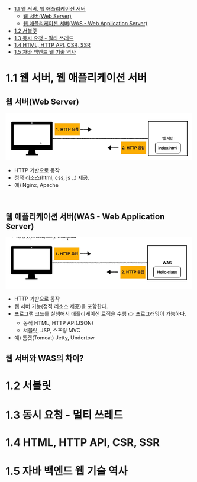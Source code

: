 <!-- TOC -->
* [1.1 웹 서버, 웹 애플리케이션 서버](#11-웹-서버-웹-애플리케이션-서버)
  * [웹 서버(Web Server)](#웹-서버web-server)
  * [웹 애플리케이션 서버(WAS - Web Application Server)](#웹-애플리케이션-서버was---web-application-server)
* [1.2 서블릿](#12-서블릿)
* [1.3 동시 요청 - 멀티 쓰레드](#13-동시-요청---멀티-쓰레드)
* [1.4 HTML, HTTP API, CSR, SSR](#14-html-http-api-csr-ssr)
* [1.5 자바 백엔드 웹 기술 역사](#15-자바-백엔드-웹-기술-역사)
<!-- TOC -->

# 1.1 웹 서버, 웹 애플리케이션 서버

## 웹 서버(Web Server)

![img.png](img/img.png)

- HTTP 기반으로 동작
- 정적 리소스(html, css, js ..) 제공. 
- 예) Nginx, Apache

<br>

## 웹 애플리케이션 서버(WAS - Web Application Server)

![img_1.png](img/img_1.png)

- HTTP 기반으로 동작
- 웹 서버 기능(정적 리소스 제공)을 포함한다.
- 프로그램 코드를 실행해서 애플리케이션 로직을 수행 👉 프로그래밍이 가능하다.
  - 동적 HTML, HTTP API(JSON)
  - 서블릿, JSP, 스프링 MVC
- 예) 톰캣(Tomcat) Jetty, Undertow

## 웹 서버와 WAS의 차이?



# 1.2 서블릿

# 1.3 동시 요청 - 멀티 쓰레드

# 1.4 HTML, HTTP API, CSR, SSR

# 1.5 자바 백엔드 웹 기술 역사